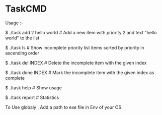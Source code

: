 # TaskCMD

Usage :-

$ ./task add 2 hello world    # Add a new item with priority 2 and text "hello world" to the list

$ ./task ls                   # Show incomplete priority list items sorted by priority in ascending order

$ ./task del INDEX            # Delete the incomplete item with the given index

$ ./task done INDEX           # Mark the incomplete item with the given index as complete

$ ./task help                 # Show usage

$ ./task report               # Statistics


To Use globaly , Add a path to exe file in Env of your OS.
